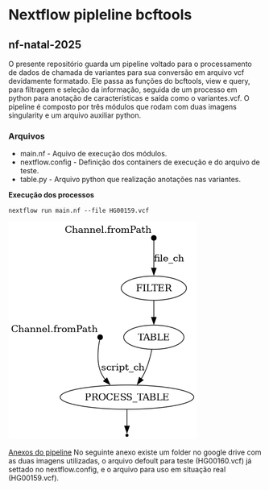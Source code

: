 # Nextflow pipleline bcftools
## nf-natal-2025
O presente repositório guarda um pipeline voltado para o processamento de dados de chamada de variantes para sua conversão em arquivo vcf devidamente formatado. 
Ele passa as funções do bcftools, view e query, para filtragem e seleção da informação, seguida de um processo em python para anotação de características e saída como o 
variantes.vcf. 
O pipeline é composto por três módulos que rodam com duas imagens singularity e um arquivo auxiliar python. 


### Arquivos
* main.nf - Aquivo de execução dos módulos.
* nextflow.config - Definição dos containers de execução e do arquivo de teste.
* table.py - Arquivo python que realização anotações nas variantes. 

**Execução dos processos** 
```
nextflow run main.nf --file HG00159.vcf
```
![Organograma](flowchat.png)

[Anexos do pipeline](https://drive.google.com/drive/folders/1FgwljxwUHdLBMAhdYygl3-RxAFDvBq-A?usp=drive_link)
No seguinte anexo existe um folder no google drive com as duas imagens utilizadas, o arquivo defoult para teste (HG00160.vcf) já settado no nextflow.config, e o arquivo para uso em situação real (HG00159.vcf).
